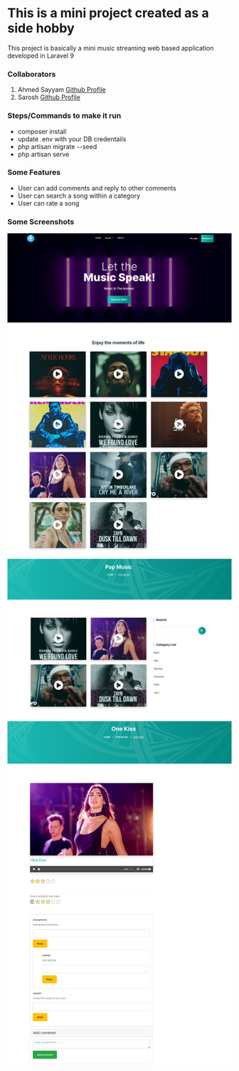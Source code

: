 <h1>This is a mini project created as a side hobby</h1>
<p>This project is basically a mini music streaming web based application developed in Laravel 9</p>
<h3>Collaborators</h3>
<ol>
<li>Ahmed Sayyam <a href="https://github.com/AhmedSayyam" target="_blank">Github Profile</a></li> 
<li>Sarosh <a href="https://github.com/sarosh724" target="_blank">Github Profile</a></li> 
</ol>
<h3>Steps/Commands to make it run</h3>
<ul>
    <li>composer install</li>
    <li>update .env with your DB credentails</li>
    <li>php artisan migrate --seed</li>
    <li>php artisan serve</li>
</ul>
<h3>Some Features</h3>
<ul>
    <li>User can add comments and reply to other comments</li> 
    <li>User can search a song within a category</li>
    <li>User can rate a song</li>
</ul>
<h3>Some Screenshots</h3>
<img src="public/assets/screenshots/Screenshot 2023-04-13 at 14-21-42 Home - Music Streaming.png">
<img src="public/assets/screenshots/Screenshot 2023-04-13 at 14-36-26 Home - Music Streaming.png">
<img src="public/assets/screenshots/Screenshot 2023-04-13 at 14-41-23 pop Music - Music Streaming.png">
<img src="public/assets/screenshots/Screenshot 2023-04-13 at 14-36-55 pop Music - Music Streaming.png">


